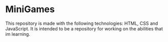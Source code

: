 # MiniGames
This repository is made with the following technologies: HTML, CSS and JavaScript. It is intended to be a repository for working on the abilities that im learning.
